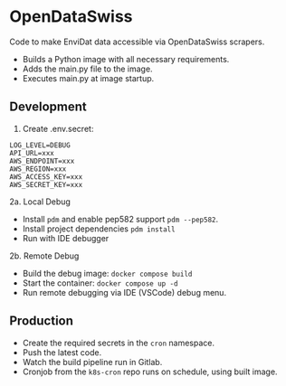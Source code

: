 # OpenDataSwiss

Code to make EnviDat data accessible via OpenDataSwiss scrapers.

- Builds a Python image with all necessary requirements.
- Adds the main.py file to the image.
- Executes main.py at image startup.

## Development

1. Create .env.secret:

```env
LOG_LEVEL=DEBUG
API_URL=xxx
AWS_ENDPOINT=xxx
AWS_REGION=xxx
AWS_ACCESS_KEY=xxx
AWS_SECRET_KEY=xxx
```

2a. Local Debug

- Install `pdm` and enable pep582 support `pdm --pep582`.
- Install project dependencies `pdm install`
- Run with IDE debugger

2b. Remote Debug

- Build the debug image:
  `docker compose build`
- Start the container:
  `docker compose up -d`
- Run remote debugging via IDE (VSCode) debug menu.

## Production

- Create the required secrets in the `cron` namespace.
- Push the latest code.
- Watch the build pipeline run in Gitlab.
- Cronjob from the `k8s-cron` repo runs on schedule, using built image.
